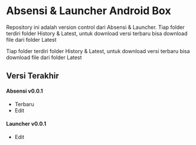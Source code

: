 
# Absensi & Launcher Android Box

Repository ini adalah version control dari Absensi & Launcher.
Tiap folder terdiri folder History & Latest, untuk download versi terbaru bisa download file dari folder Latest



Tiap folder terdiri folder History & Latest, untuk download versi terbaru bisa download file dari folder Latest


## Versi Terakhir

#### Absensi v0.0.1


- Terbaru
- Edit


#### Launcher v0.0.1

- Edit

